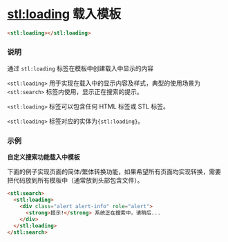 # <stl:loading> 载入模板

```html
<stl:loading></stl:loading>
```

### 说明

通过 `stl:loading` 标签在模板中创建载入中显示的内容

`<stl:loading>` 用于实现在载入中的显示内容及样式，典型的使用场景为 `<stl:search>` 标签内使用，显示正在搜索的提示。

`<stl:loading>` 标签可以包含任何 HTML 标签或 STL 标签。

`<stl:loading>` 标签对应的实体为`{stl:loading}`。

### 示例

**自定义搜索功能载入中模板**

下面的例子实现页面的简体/繁体转换功能，如果希望所有页面均实现转换，需要把代码放到所有模板中（通常放到头部包含文件）。

```html
<stl:search>
  <stl:loading>
    <div class="alert alert-info" role="alert">
      <strong>提示!</strong> 系统正在搜索中，请稍后...
    </div>
  </stl:loading>
</stl:search>
```
